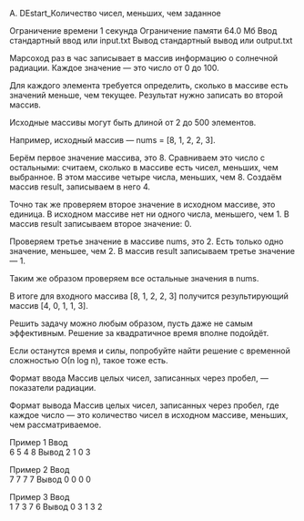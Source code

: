 A. DEstart_Количество чисел, меньших, чем заданное

Ограничение времени	1 секунда
Ограничение памяти	64.0 Мб
Ввод	стандартный ввод или input.txt
Вывод	стандартный вывод или output.txt

Марсоход раз в час записывает в массив информацию о солнечной радиации. Каждое значение — это число от 0 до 100.

Для каждого элемента требуется определить, сколько в массиве есть значений меньше, чем текущее. Результат нужно записать во второй массив.

Исходные массивы могут быть длиной от 2 до 500 элементов.

Например, исходный массив — nums = [8, 1, 2, 2, 3].

Берём первое значение массива, это 8. Сравниваем это число с остальными: считаем, сколько в массиве есть чисел, меньших, чем выбранное. В этом массиве четыре числа, меньших, чем 8. Создаём массив result, записываем в него 4.

Точно так же проверяем второе значение в исходном массиве, это единица. В исходном массиве нет ни одного числа, меньшего, чем 1. В массив result записываем второе значение: 0.

Проверяем третье значение в массиве nums, это 2. Есть только одно значение, меньшее, чем 2. В массив result записываем третье значение — 1.

Таким же образом проверяем все остальные значения в nums.

В итоге для входного массива [8, 1, 2, 2, 3] получится результирующий массив [4, 0, 1, 1, 3].

Решить задачу можно любым образом, пусть даже не самым эффективным. Решение за квадратичное время вполне подойдёт.

Если останутся время и силы, попробуйте найти решение с временной сложностью О(n log n), такое тоже есть.

Формат ввода
Массив целых чисел, записанных через пробел, — показатели радиации.

Формат вывода
Массив целых чисел, записанных через пробел, где каждое число — это количество чисел в исходном массиве, меньших, чем рассматриваемое.

Пример 1
Ввод	
6 5 4 8
Вывод
2 1 0 3

Пример 2
Ввод	
7 7 7 7
Вывод
0 0 0 0

Пример 3
Ввод	
1 7 3 7 6
Вывод
0 3 1 3 2